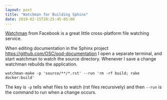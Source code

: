 ```yaml
---
layout: post
title: "Watchman for Building Sphinx"
date: 2019-02-15T20:25:45-05:00
---
```


[Watchman](https://facebook.github.io/watchman/) from Facebook is a great little
cross-platform file watching service.

When editing documentation in the Sphinx project https://github.com/OSC/ood-documentation
I open a separate terminal, and start watchman to watch the source directory.
Whenever I save a change watchman rebuilds the application.

    watchman-make -p 'source/**/*.rst' --run 'rm -rf build; rake docker:build'

The key is `-p` tells what files to watch (rst files recursively) and then
`--run` is the command to run when a change occurs.
